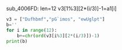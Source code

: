 sub_4006FD:
len=12
v3[1%3][2*(i/3)]-1=a1[i]
```python
v3 = ["Dufhbmf","pG`imos", "ewUglpt"]
b=''
for i in range(12):
    b+=chr(ord(v3[i%3][2*(i/3)])-1)
print(b)

```